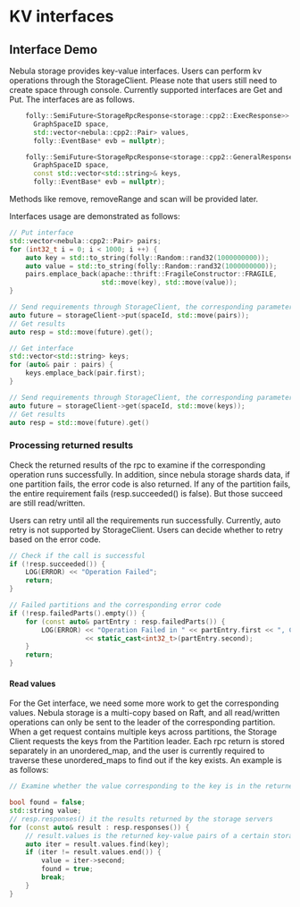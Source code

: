 # KV interfaces

## Interface Demo

Nebula storage provides key-value interfaces. Users can perform kv operations through the StorageClient. Please note that users still need to create space through console. Currently supported interfaces are Get and Put. The interfaces are as follows.

```cpp
    folly::SemiFuture<StorageRpcResponse<storage::cpp2::ExecResponse>> put(
      GraphSpaceID space,
      std::vector<nebula::cpp2::Pair> values,
      folly::EventBase* evb = nullptr);

    folly::SemiFuture<StorageRpcResponse<storage::cpp2::GeneralResponse>> get(
      GraphSpaceID space,
      const std::vector<std::string>& keys,
      folly::EventBase* evb = nullptr);
```

Methods like remove, removeRange and scan will be provided later. 

Interfaces usage are demonstrated as follows:

```cpp
// Put interface
std::vector<nebula::cpp2::Pair> pairs;
for (int32_t i = 0; i < 1000; i ++) {
    auto key = std::to_string(folly::Random::rand32(1000000000));
    auto value = std::to_string(folly::Random::rand32(1000000000));
    pairs.emplace_back(apache::thrift::FragileConstructor::FRAGILE,
                       std::move(key), std::move(value));
}

// Send requirements through StorageClient, the corresponding parameter is spaceId, the key-value pairs to put
auto future = storageClient->put(spaceId, std::move(pairs));
// Get results
auto resp = std::move(future).get();
```

```cpp
// Get interface
std::vector<std::string> keys;
for (auto& pair : pairs) {
    keys.emplace_back(pair.first);
}

// Send requirements through StorageClient, the corresponding parameter is spaceId, the keys to get
auto future = storageClient->get(spaceId, std::move(keys));
// Get results
auto resp = std::move(future).get()
```

### Processing returned results

Check the returned results of the rpc to examine if the corresponding operation runs successfully. In addition, since nebula storage shards data, if one partition fails, the error code is also returned. If any of the partition fails, the entire requirement fails (resp.succeeded() is false). But those succeed are still read/written.

Users can retry until all the requirements run successfully. Currently, auto retry is not supported by StorageClient. Users can decide whether to retry based on the error code.

```cpp
// Check if the call is successful
if (!resp.succeeded()) {
    LOG(ERROR) << "Operation Failed";
    return;
}

// Failed partitions and the corresponding error code
if (!resp.failedParts().empty()) {
    for (const auto& partEntry : resp.failedParts()) {
        LOG(ERROR) << "Operation Failed in " << partEntry.first << ", Code: "
                   << static_cast<int32_t>(partEntry.second);
    }
    return;
}
```

#### Read values

For the Get interface, we need some more work to get the corresponding values. Nebula storage is a multi-copy based on Raft, and all read/written operations can only be sent to the leader of the corresponding partition. When a get request contains multiple keys across partitions, the Storage Client requests the keys from the Partition leader. Each rpc return is stored separately in an unordered_map, and the user is currently required to traverse these unordered_maps to find out if the key exists. An example is as follows:

```cpp
// Examine whether the value corresponding to the key is in the returned result. If it exists, it is saved in the value.

bool found = false;
std::string value;
// resp.responses() it the results returned by the storage servers
for (const auto& result : resp.responses()) {
    // result.values is the returned key-value pairs of a certain storage server
    auto iter = result.values.find(key);
    if (iter != result.values.end()) {
        value = iter->second;
        found = true;
        break;
    }
}

```
